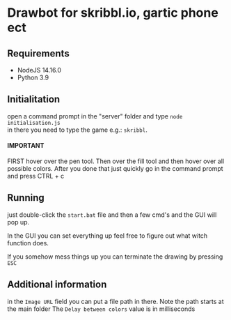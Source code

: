# Drawbot for skribbl.io, gartic phone ect

## Requirements
+ NodeJS 14.16.0
+ Python 3.9

## Initialitation
 open a command prompt in the "server" folder and type `node initialisation.js`\
 in there you need to type the game e.g.: `skribbl`. 
#### IMPORTANT 
 FIRST hover over the pen tool.
 Then over the fill tool
 and then hover over all possible colors.
 After you done that just quickly go in the command prompt and press CTRL + c



## Running
just double-click the `start.bat` file and then a few cmd's and the GUI will pop up. 

In the GUI you can set everything up feel free to figure out what witch function does.

If you somehow mess things up you can terminate the drawing by pressing `ESC`

## Additional information
in the `Image URL` field you can put a file path in there. Note the path starts at the main folder
The `Delay between colors` value is in milliseconds
